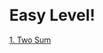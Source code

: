 # Easy Level! 

[1. Two Sum](https://github.com/joaoVR-prado/Leetcode-Problems/blob/main/1.%20Two%20Sum/twoSumKotlin.kts)
